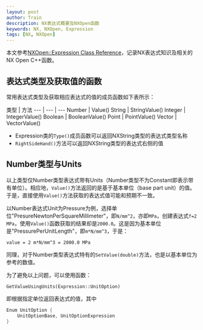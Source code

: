 ```yaml
---
layout: post
author: Train
description: NX表达式概要及NXOpen函数
keywords: NX, NXOpen, Expression
tags: [NX, NXOpen]
---
```


本文参考[NXOpen::Expression Class Reference](https://docs.plm.automation.siemens.com/data_services/resources/nx/12/nx_api/custom/en_US/open_c++_ref/a03679.html)，记录NX表达式知识及相关的NX Open C++函数。

## 表达式类型及获取值的函数

常用表达式类型及获取相应表达式的值的成员函数如下表所示：

类型 | 方法
--- | --- | ---
Number | Value()
String | StringValue()
Integer | IntegerValue()
Boolean | BooleanValue()
Point | PointValue()
Vector | VectorValue()

- Expression类的`Type()`成员函数可以返回NXString类型的表达式类型名称
- `RightSideHand()`方法可以返回NXString类型的表达式右侧的值

## Number类型与Units

以上类型仅Number类型表达式带有Units（Number类型不为Constant即表示带有单位）。相应地，`Value()`方法返回的是基于基本单位（base part unit）的值。于是，直接使用`Value()`方法获取的表达式值可能和预期不一致。

以Number表达式Unit为Pressure为例，选择单位"PresureNewtonPerSquareMillimeter"，即`N/mm^2`，亦即`MPa`，创建表达式`f=2 MPa`，使用`Value()`函数获取的结果却是`2000.0`。这是因为基本单位是"PressurePerUnitLength"，即`m*N/mm^3`，于是：

```
value = 2 m*N/mm^3 = 2000.0 MPa
```

同理，对于Number类型表达式特有的`SetValue(double)`方法，也是以基本单位为参考的数值。

为了避免以上问题，可以使用函数：

```
GetValueUsingUnits(Expression::UnitOption)
```

即根据指定单位返回表达式的值，其中

``` cpp
Enum UnitOption {
    UnitOptionBase, UnitOptionExpression
}
```
